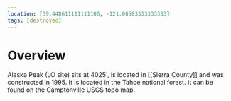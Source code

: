 ```yaml
---
location: [39.448611111111106, -121.00583333333333]
tags: [destroyed]
---
```


# Overview

Alaska Peak (LO site) sits at 4025', is located in [[Sierra County]] and was constructed in 1995. It is located in the Tahoe national forest. It can be found on the Camptonville USGS topo map.

